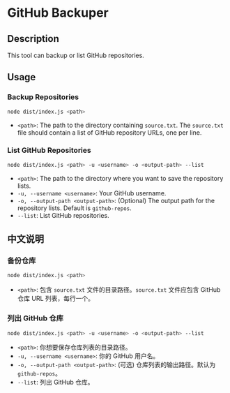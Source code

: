 # GitHub Backuper

## Description

This tool can backup or list GitHub repositories.

## Usage

### Backup Repositories

```bash
node dist/index.js <path>
```

*   `<path>`: The path to the directory containing `source.txt`. The `source.txt` file should contain a list of GitHub repository URLs, one per line.

### List GitHub Repositories

```bash
node dist/index.js <path> -u <username> -o <output-path> --list
```

*   `<path>`: The path to the directory where you want to save the repository lists.
*   `-u, --username <username>`: Your GitHub username.
*   `-o, --output-path <output-path>`: (Optional) The output path for the repository lists. Default is `github-repos`.
*   `--list`: List GitHub repositories.

## 中文说明

### 备份仓库

```bash
node dist/index.js <path>
```

*   `<path>`: 包含 `source.txt` 文件的目录路径。`source.txt` 文件应包含 GitHub 仓库 URL 列表，每行一个。

### 列出 GitHub 仓库

```bash
node dist/index.js <path> -u <username> -o <output-path> --list
```

*   `<path>`: 你想要保存仓库列表的目录路径。
*   `-u, --username <username>`: 你的 GitHub 用户名。
*   `-o, --output-path <output-path>`: (可选) 仓库列表的输出路径。默认为 `github-repos`。
*   `--list`: 列出 GitHub 仓库。